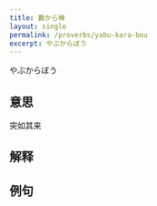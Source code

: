 ```yaml
---
title: 藪から棒
layout: single
permalink: /proverbs/yabu-kara-bou
excerpt: やぶからぼう
---
```


やぶからぼう

## 意思

突如其来

## 解释

## 例句

